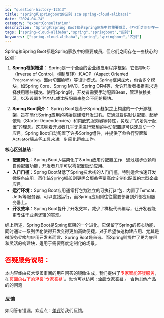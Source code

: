 ```yaml
---
id: "question-history-12513"
title: "spring和springboot的区别 sca(spring-cloud-alibaba)"
date: "2024-04-28"
category: "expertConsultation"
description: "Spring和Spring Boot都是Spring家族中的重要成员，但它们之间存在一些核心的区别：1. **Spring框架概述**：   Spring是一个全面的企业级应用程序框架，它倡导IoC（Inverse of Control，控制反转）和AOP（Aspect Oriented Progr"
tags: ["spring-cloud-alibaba","spring","springboot","区别"]
keywords: ["spring-cloud-alibaba","spring","springboot","区别"]
---
```


Spring和Spring Boot都是Spring家族中的重要成员，但它们之间存在一些核心的区别：

1. **Spring框架概述**：
   Spring是一个全面的企业级应用程序框架，它倡导IoC（Inverse of Control，控制反转）和AOP（Aspect Oriented Programming，面向切面编程）等设计模式。Spring框架庞大，包含多个模块，如Spring Core、Spring MVC、Spring ORM等，允许开发者根据需求选择使用哪些模块。使用Spring时，开发者需要手动配置Bean，管理依赖关系，以及设置各种XML或注解配置来整合不同的模块。

2. **Spring Boot简介**：
   Spring Boot是基于Spring框架之上构建的一个开源框架，旨在简化Spring应用的初始搭建和开发过程。它通过提供默认配置、起步依赖（Starter Dependencies）和内嵌式服务器等特性，实现了“约定优于配置”的理念。这意味着开发者几乎无需进行繁琐的手动配置即可快速启动一个应用。Spring Boot自动配置了许多Spring组件，并提供了命令行界面和Actuator端点等工具来进一步简化运维工作。

**核心区别总结**：

- **配置简化**：Spring Boot大幅简化了Spring应用的配置工作，通过起步依赖和自动配置功能，开发者几乎可以零配置启动应用。
- **入门门槛**：Spring Boot降低了Spring技术栈的入门门槛，特别适合快速开发微服务应用，而传统Spring框架则更适合那些需要高度定制化配置的大型企业应用。
- **运行环境**：Spring Boot应用通常打包为独立的可执行jar包，内置了Tomcat、Jetty等服务器，可以直接运行，而Spring应用则往往需要部署到外部应用服务器上。
- **开发效率**：Spring Boot提升了开发效率，减少了样板代码编写，让开发者能更专注于业务逻辑的实现。

综上所述，Spring Boot是Spring框架的一个进化，它保留了Spring的核心功能，同时通过一系列优化使得开发变得更加高效便捷。对于希望快速构建应用、尤其是微服务架构的应用开发者而言，Spring Boot是首选。而Spring则提供了更为底层和灵活的构建块，适用于需要高度定制化的场景。
## <font color="#FF0000">答疑服务说明：</font> 

本内容经由技术专家审阅的用户问答的镜像生成，我们提供了<font color="#FF0000">专家智能答疑服务</font>，在<font color="#FF0000">页面的右下的浮窗”专家答疑“</font>。您也可以访问 : [全局专家答疑](https://opensource.alibaba.com/chatBot) 。 咨询其他产品的的问题

### 反馈
如问答有错漏，欢迎点：[差评](https://ai.nacos.io/user/feedbackByEnhancerGradePOJOID?enhancerGradePOJOId=12606)给我们反馈。
